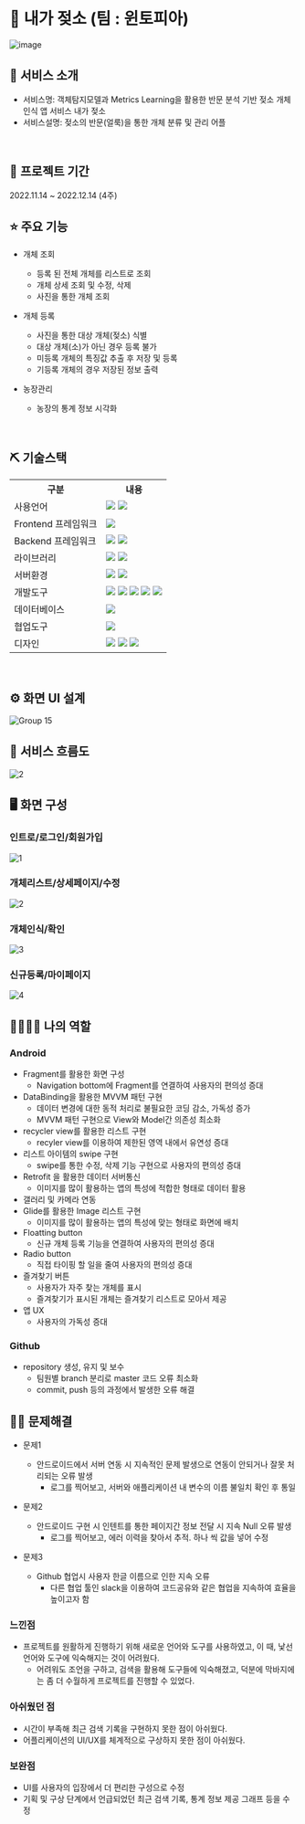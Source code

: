 #  📎 내가 젖소 (팀 : 윈토피아)
![image](https://user-images.githubusercontent.com/111676264/209074686-ef24a0db-287a-49c0-95f3-ee4dfb3adfe5.png)


## 👀 서비스 소개
* 서비스명: 객체탐지모델과 Metrics Learning을 활용한 반문 분석 기반 젖소 개체인식 앱 서비스 내가 젖소
* 서비스설명: 젖소의 반문(얼룩)을 통한 개체 분류 및 관리 어플
<br>

## 📅 프로젝트 기간
2022.11.14 ~ 2022.12.14 (4주)
<br>

## ⭐ 주요 기능
- 개체 조회
    - 등록 된 전체 개체를 리스트로 조회
    - 개체 상세 조회 및 수정, 삭제
    - 사진을 통한 개체 조회
- 개체 등록
    - 사진을 통한 대상 개체(젖소) 식별
    - 대상 개체(소)가 아닌 경우 등록 불가
    - 미등록 개체의 특징값 추출 후 저장 및 등록
    - 기등록 개체의 경우 저장된 정보 출력

- 농장관리
    - 농장의 통계 정보 시각화
<br>

## ⛏ 기술스택
<table>
    <tr>
        <th>구분</th>
        <th>내용</th>
    </tr>
    <tr>
        <td>사용언어</td>
        <td>
             <img src="https://img.shields.io/badge/Kotlin-7F52FF?style=for-the-badge&logo=Kotlin&logoColor=white"/>
             <img src="https://img.shields.io/badge/Python-3776AB?style=for-the-badge&logo=Python&logoColor=white"/>
        </td>
    </tr>
    <tr>
        <td>Frontend 프레임워크</td>
        <td>
          <img src="https://img.shields.io/badge/Android-3DDC84?style=for-the-badge&logo=Android&logoColor=white"/>
        </td>
    </tr>
    <tr>
        <td>Backend 프레임워크</td>
        <td>
            <img src="https://img.shields.io/badge/FastAPI-FFFFFF?style=for-the-badge&logo=FastAPI&logoColor=black"/>
            <img src="https://img.shields.io/badge/PyCharm-000000?style=for-the-badge&logo=PyCharm&logoColor=white"/>
        </td>
    </tr>
        <tr>
        <td>라이브러리</td>
        <td>
            <img src="https://img.shields.io/badge/Naver-03C75A?style=for-the-badge&logo=Naver&logoColor=white"/>
            <img src="https://img.shields.io/badge/Google-4285F4?style=for-the-badge&logo=Google&logoColor=white"/>
        </td>
    </tr>
        <tr>
        <td>서버환경</td>
        <td>
            <img src="https://img.shields.io/badge/Docker-2496ED?style=for-the-badge&logo=docker&logoColor=white">
            <img src="https://img.shields.io/badge/FastAPI-FFFFFF?style=for-the-badge&logo=FastAPI&logoColor=black"/>
        </td>
    </tr>
    <tr>
        <td>개발도구</td>
        <td>
            <img src="https://img.shields.io/badge/Eclipse-2C2255?style=for-the-badge&logo=Eclipse&logoColor=white"/> 
            <img src="https://img.shields.io/badge/VSCode-007ACC?style=for-the-badge&logo=VisualStudioCode&logoColor=white"/>
            <img src="https://img.shields.io/badge/Jupyter-F37626?style=for-the-badge&logo=Jupyter&logoColor=white"/>
            <img src="https://img.shields.io/badge/Anaconda-44A833?style=for-the-badge&logo=Anaconda&logoColor=white"/>
            <img src="https://img.shields.io/badge/IntelliJ IDEA-000000?style=for-the-badge&logo=IntelliJ IDEA&logoColor=white"/>
        </td>
    </tr>
    <tr>
        <td>데이터베이스</td>
        <td>
            <img src="https://img.shields.io/badge/MariaDB-003545?style=for-the-badge&logo=MariaDB&logoColor=white"/>
        </td>
    </tr>
        <tr>
        <td>협업도구</td>
        <td>
            <img src="https://img.shields.io/badge/GitHub-181717?style=for-the-badge&logo=GitHub&logoColor=white"/>
        </td>
    </tr>
    </tr>
        <tr>
        <td>디자인</td>
        <td>
            <img src="https://img.shields.io/badge/Figma-F24E1E?style=for-the-badge&logo=Figma&logoColor=white"/>
            <img src="https://img.shields.io/badge/Adobe XD-FF61F6?style=for-the-badge&logo=Adobe XD&logoColor=white"/>
            <img src="https://img.shields.io/badge/Adobe Photoshop-31A8FF?style=for-the-badge&logo=Adobe Photoshop&logoColor=white"/>
        </td>
    </tr>
</table>


<br>

## ⚙ 화면 UI 설계
![Group 15](https://user-images.githubusercontent.com/111676264/209075856-a3d2e5fa-71a8-4c49-ad68-164b4427e5be.png)
<br>

## 📌 서비스 흐름도
![2](https://user-images.githubusercontent.com/111676264/209075611-6332eb0f-0afc-4c9e-8266-a16e19bf8fb6.png)
<br>

## 🖥 화면 구성

### 인트로/로그인/회원가입
![1](https://user-images.githubusercontent.com/111676264/209076492-79e34abc-1296-4ec8-93e7-b98c340455ce.png)
<br>

### 개체리스트/상세페이지/수정
![2](https://user-images.githubusercontent.com/111676264/209076498-953f1983-49ea-4739-974d-0c8eb0c51234.png)
<br>


### 개체인식/확인
![3](https://user-images.githubusercontent.com/111676264/209076500-147e8e0d-0e63-44ef-a547-987d3510af73.png)
<br>


### 신규등록/마이페이지
![4](https://user-images.githubusercontent.com/111676264/209076504-8c212642-9446-48b3-ac17-f4071bc90f61.png)
<br>

## 👨‍👩‍👦‍👦 나의 역할
### Android

- Fragment를 활용한 화면 구성
    - Navigation bottom에 Fragment를 연결하여 사용자의 편의성 증대
- DataBinding을 활용한 MVVM 패턴 구현
    - 데이터 변경에 대한 동적 처리로 불필요한 코딩 감소, 가독성 증가
    - MVVM 패턴 구현으로 View와 Model간 의존성 최소화
- recycler view를 활용한 리스트 구현
    - recyler view를 이용하여 제한된 영역 내에서 유연성 증대
- 리스트 아이템의 swipe 구현
    - swipe를 통한 수정, 삭제 기능 구현으로 사용자의 편의성 증대
- Retrofit 을 활용한 데이터 서버통신
    - 이미지를 많이 활용하는 앱의 특성에 적합한 형태로 데이터 활용
- 갤러리 및 카메라 연동
- Glide를 활용한 Image 리스트 구현
    - 이미지를 많이 활용하는 앱의 특성에 맞는 형태로 화면에 배치
- Floatting button
    - 신규 개체 등록 기능을 연결하여 사용자의 편의성 증대
- Radio button
    - 직접 타이핑 할 일을 줄여 사용자의 편의성 증대
- 즐겨찾기 버튼
    - 사용자가 자주 찾는 개체를 표시
    - 즐겨찾기가 표시된 개체는 즐겨찾기 리스트로 모아서 제공
- 앱 UX
    - 사용자의 가독성 증대

### Github

- repository 생성, 유지 및 보수
    - 팀원별 branch 분리로 master 코드 오류 최소화
    - commit, push 등의 과정에서 발생한 오류 해결


## 🤾‍♂️ 문제해결
  
* 문제1<br>
     - 안드로이드에서 서버 연동 시 지속적인 문제 발생으로 연동이 안되거나 잘못 처리되는 오류 발생
        - 로그를 찍어보고, 서버와 애플리케이션 내 변수의 이름 불일치 확인 후 통일
 
* 문제2<br>
     - 안드로이드 구현 시 인텐트를 통한 페이지간 정보 전달 시 지속 Null 오류 발생
        - 로그를 찍어보고, 에러 이력을 찾아서 추적. 하나 씩 값을 넣어 수정

* 문제3<br>
     - Github 협업시 사용자 한글 이름으로 인한 지속 오류
        - 다른 협업 툴인 slack을 이용하여 코드공유와 같은 협업을 지속하여 효율을 높이고자 함

### 느낀점
- 프로젝트를 원활하게 진행하기 위해 새로운 언어와 도구를 사용하였고, 이 때, 낯선 언어와 도구에 익숙해지는 것이 어려웠다.
  - 어려워도 조언을 구하고, 검색을 활용해 도구들에 익숙해졌고, 덕분에 막바지에는 좀 더 수월하게 프로젝트를 진행할 수 있었다.

### 아쉬웠던 점
- 시간이 부족해 최근 검색 기록을 구현하지 못한 점이 아쉬웠다.
- 어플리케이션의 UI/UX를 체계적으로 구상하지 못한 점이 아쉬웠다.

### 보완점
- UI를 사용자의 입장에서 더 편리한 구성으로 수정
- 기획 및 구상 단계에서 언급되었던 최근 검색 기록, 통계 정보 제공 그래프 등을 수정
